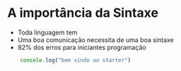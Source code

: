# A importância da Sintaxe

* Toda linguagem tem 
* Uma boa comunicação necessita de uma boa sintaxe
* 82% dos erros para iniciantes programação

```js
    console.log("bem vindo ao starter")
```